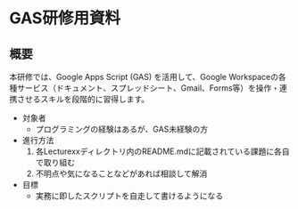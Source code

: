# GAS研修用資料

## 概要

本研修では、Google Apps Script (GAS) を活用して、Google Workspaceの各種サービス（ドキュメント、スプレッドシート、Gmail、Forms等）を操作・連携させるスキルを段階的に習得します。

- 対象者
  - プログラミングの経験はあるが、GAS未経験の方
- 進行方法
  1. 各Lecturexxディレクトリ内のREADME.mdに記載されている課題に各自で取り組む
  2. 不明点や気になることなどがあれば相談して解消
- 目標
  - 実務に即したスクリプトを自走して書けるようになる
